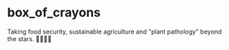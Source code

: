 # box_of_crayons
Taking food security, sustainable agriculture and "plant pathology" beyond the stars. 🚀🚀🚀🚀
